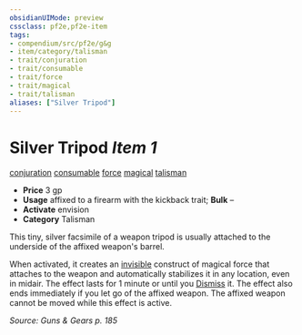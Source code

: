 ```yaml
---
obsidianUIMode: preview
cssclass: pf2e,pf2e-item
tags:
- compendium/src/pf2e/g&g
- item/category/talisman
- trait/conjuration
- trait/consumable
- trait/force
- trait/magical
- trait/talisman
aliases: ["Silver Tripod"]
---
```

# Silver Tripod *Item 1*  
[conjuration](../../../rules/traits/conjuration.md)  [consumable](../../../rules/traits/consumable.md)  [force](../../../rules/traits/force.md)  [magical](../../../rules/traits/magical.md)  [talisman](../../../rules/traits/talisman.md)  

- **Price** 3 gp
- **Usage** affixed to a firearm with the kickback trait; **Bulk** –
- **Activate** envision
- **Category** Talisman

This tiny, silver facsimile of a weapon tripod is usually attached to the underside of the affixed weapon's barrel.

When activated, it creates an [invisible](../../../rules/conditions.md#Invisible) construct of magical force that attaches to the weapon and automatically stabilizes it in any location, even in midair. The effect lasts for 1 minute or until you [Dismiss](../../../rules/actions/dismiss.md) it. The effect also ends immediately if you let go of the affixed weapon. The affixed weapon cannot be moved while this effect is active.

*Source: Guns & Gears p. 185*